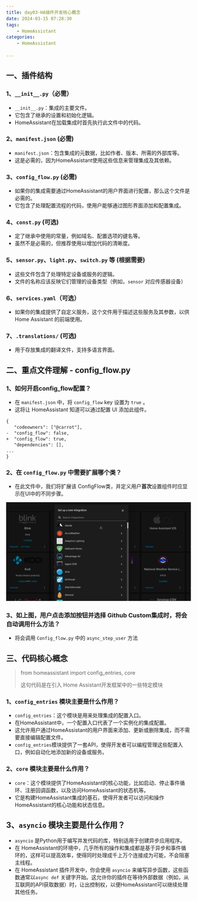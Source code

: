 ```yaml
---
title: day03-HA插件开发核心概念
date: 2024-03-15 07:28:30
tags: 
	- HomeAssistant
categories: 
	- HomeAssistant

---
```


## 一、插件结构

### 1、`__init__.py`（必需）

- `__init__.py`：集成的主要文件。
- 它包含了继承的设置和初始化逻辑。
- HomeAssistant在加载集成时首先执行此文件中的代码。



### 2、`manifest.json` (必需)

- `manifest.json`：包含集成的元数据，比如作者、版本、所需的外部库等。
- 这是必需的，因为HomeAssistant使用这些信息来管理集成及其依赖。



### 3、`config_flow.py` (必需)

- 如果你的集成需要通过HomeAssistant的用户界面进行配置，那么这个文件是必需的。
- 它包含了处理配置流程的代码，使用户能够通过图形界面添加和配置集成。



### 4、`const.py` (可选)

- 定了继承中使用的常量，例如域名、配置选项的键名等。
- 虽然不是必需的，但推荐使用以增加代码的清晰度。



### 5、`sensor.py`、`light.py`、`switch.py` 等 (根据需要)

- 这些文件包含了处理特定设备或服务的逻辑。
- 文件的名称应该反映它们管理的设备类型（例如，`sensor` 对应传感器设备）



### 6、**`services.yaml`**（可选）

- 如果你的集成提供了自定义服务，这个文件用于描述这些服务及其参数，以供 Home Assistant 的前端使用。



### 7、**`.translations/`** (可选)

- 用于存放集成的翻译文件，支持多语言界面。



## 二、重点文件理解 - config_flow.py

### 1、如何开启config_flow配置？

- 在 `manifest.json` 中，将 `config_flow` key 设置为 `true` 。
- 这将让 HomeAssistant 知道可以通过配置 UI 添加此组件。

```
{
   "codeowners": ["@carrot"],
-  "config_flow": false,
+  "config_flow": true,
   "dependencies": [],
...
}
```



### 2、在 `config_flow.py` 中需要扩展哪个类？

- 在此文件中，我们将扩展该 ConfigFlow类，并定义用户**首次**设置组件时应显示在UI中的不同步骤。

![0014_init_flow](day03-HA插件开发核心概念/0014_init_flow.gif)



### 3、如上图，用户点击添加按钮并选择 Github Custom集成时，将会自动调用什么方法？

- 将会调用 `Config_flow.py` 中的 `async_step_user` 方法









## 三、代码核心概念

> from homeassistant import config_entries, core
>
> 这句代码是在引入 Home Assistant开发框架中的一些特定模块



### 1、`config_entries` 模块主要是什么作用？

- `config_entries`：这个模块是用来处理集成的配置入口。
- 在HomeAssistant中，一个配置入口代表了一个实例化的集成配置。
- 这允许用户通过HomeAssistant的用户界面来添加、更新或删除集成，而不需要直接编辑配置文件。
- `config_entries`模块提供了一套API，使得开发者可以编程管理这些配置入口，例如自动化地添加新的设备或服务。



### 2、`core` 模块主要是什么作用？

- `core`：这个模块提供了HomeAssistant的核心功能，比如启动、停止事件循环、注册回调函数，以及访问HomeAssistant的状态机等。
- 它是构建HomeAssistant集成的基石，使得开发者可以访问和操作HomeAssistant的核心功能和状态信息。



## 3、`asyncio` 模块主要是什么作用？

- `asyncio` 是Python用于编写并发代码的库，特别适用于创建异步应用程序。
- 在 HomeAssistant的环境中，几乎所有的操作和集成都是基于异步和事件循环的，这样可以提高效率，使得同时处理成千上万个连接成为可能，不会阻塞主线程。
- 在 HomeAssistant 插件开发中，你会使用 `asyncio` 来编写异步函数，这些函数通常以`async def` 关键字开始。这允许你的插件在等待外部数据（例如，从互联网的API获取数据）时，让出控制权，以便HomeAssistant可以继续处理其他任务。
























































